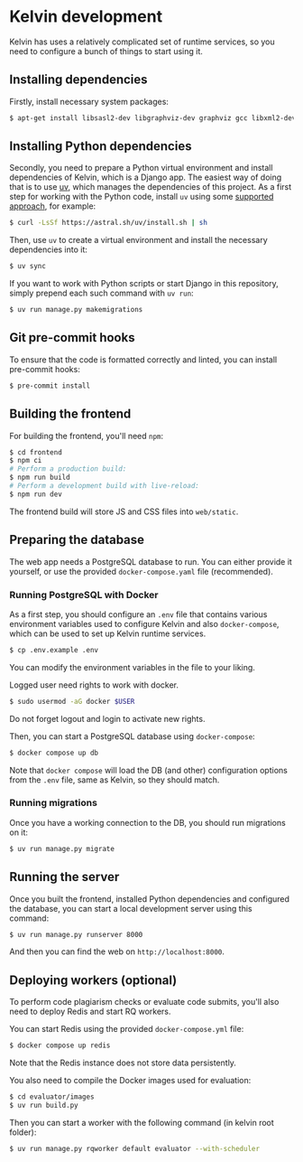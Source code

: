 # Kelvin development
Kelvin has uses a relatively complicated set of runtime services, so you need to configure a bunch
of things to start using it.


## Installing dependencies
Firstly, install necessary system packages:

```bash
$ apt-get install libsasl2-dev libgraphviz-dev graphviz gcc libxml2-dev libxslt1-dev libffi-dev libz-dev python3-pip
```

## Installing Python dependencies
Secondly, you need to prepare a Python virtual environment and install dependencies of Kelvin, which is
a Django app. The easiest way of doing that is to use [uv](https://github.com/astral-sh/uv),
which manages the dependencies of this project. As a first step for working
with the Python code, install `uv` using some [supported approach](https://docs.astral.sh/uv/getting-started/installation/), for example:

```bash
$ curl -LsSf https://astral.sh/uv/install.sh | sh
```
Then, use `uv` to create a virtual environment and install the necessary dependencies into it:
```bash
$ uv sync
```

If you want to work with Python scripts or start Django in this repository, simply prepend each such command with `uv run`:
```bash
$ uv run manage.py makemigrations
```

## Git pre-commit hooks
To ensure that the code is formatted correctly and linted, you can install pre-commit hooks:
```bash
$ pre-commit install
```

## Building the frontend
For building the frontend, you'll need `npm`:
```bash
$ cd frontend
$ npm ci
# Perform a production build:
$ npm run build
# Perform a development build with live-reload:
$ npm run dev
```
The frontend build will store JS and CSS files into `web/static`.

## Preparing the database
The web app needs a PostgreSQL database to run. You can either provide it yourself, or use the provided `docker-compose.yaml`
file (recommended).

### Running PostgreSQL with Docker
As a first step, you should configure an `.env` file that contains various environment
variables used to configure Kelvin and also `docker-compose`, which can be used to set up Kelvin
runtime services.

```bash
$ cp .env.example .env
```

You can modify the environment variables in the file to your liking.

Logged user need rights to work with docker.
```bash
$ sudo usermod -aG docker $USER
```
Do not forget logout and login to activate new rights.

Then, you can start a PostgreSQL database using `docker-compose`:
```bash
$ docker compose up db
```

Note that `docker compose` will load the DB (and other) configuration options from the `.env` file, same as Kelvin, so they should match.

### Running migrations
Once you have a working connection to the DB, you should run migrations on it:
```bash
$ uv run manage.py migrate
```

## Running the server
Once you built the frontend, installed Python dependencies and configured the database, you can start a local development server using this command:
```bash
$ uv run manage.py runserver 8000
```
And then you can find the web on `http://localhost:8000`.

## Deploying workers (optional)
To perform code plagiarism checks or evaluate code submits, you'll also need to deploy Redis and start RQ workers.

You can start Redis using the provided `docker-compose.yml` file:
```bash
$ docker compose up redis
```
Note that the Redis instance does not store data persistently.

You also need to compile the Docker images used for evaluation:
```bash
$ cd evaluator/images
$ uv run build.py
```

Then you can start a worker with the following command (in kelvin root folder):
```bash
$ uv run manage.py rqworker default evaluator --with-scheduler
```
